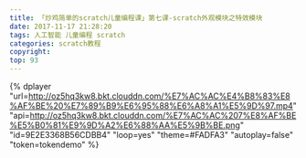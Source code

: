```yaml
---
title: 「炒鸡简单的scratch儿童编程课」第七课-scratch外观模块之特效模块
date: 2017-11-17 21:28:20
tags: 人工智能 儿童编程 scratch
categories: scratch教程
copyright:
top: 93
---
```



<!--more-->
{% dplayer "url=http://oz5hq3kw8.bkt.clouddn.com/%E7%AC%AC%E4%B8%83%E8%AF%BE%20%E7%89%B9%E6%95%88%E6%A8%A1%E5%9D%97.mp4" "api=http://oz5hq3kw8.bkt.clouddn.com/%E7%AC%AC%207%E8%AF%BE%E5%B0%81%E9%9D%A2%E6%88%AA%E5%9B%BE.png" "id=9E2E3368B56CDBB4" "loop=yes" "theme=#FADFA3" "autoplay=false" "token=tokendemo" %}


